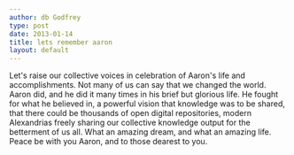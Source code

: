 ```yaml
---
author: db Godfrey
type: post
date: 2013-01-14
title: lets remember aaron
layout: default
---
```

Let's raise our collective voices in celebration of Aaron's life and accomplishments.  Not many of us can say that we changed the world.  Aaron did, and he did it many times in his brief but glorious life. He fought for what he believed in, a powerful vision that knowledge was to be shared, that there could be thousands of open digital repositories, modern Alexandrias freely sharing our collective knowledge output for the betterment of us all.  What an amazing dream, and what an amazing life.  Peace be with you Aaron, and to those dearest to you.
